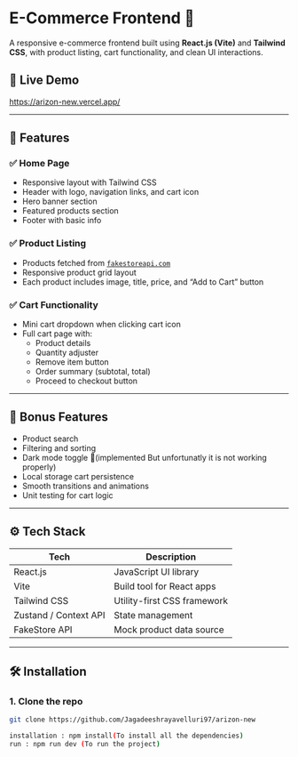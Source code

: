 # E-Commerce Frontend 🛒

A responsive e-commerce frontend built using **React.js (Vite)** and **Tailwind CSS**, with product listing, cart functionality, and clean UI interactions.  

## 🔗 Live Demo  
https://arizon-new.vercel.app/

---

## 🚀 Features

### ✅ Home Page
- Responsive layout with Tailwind CSS
- Header with logo, navigation links, and cart icon
- Hero banner section
- Featured products section
- Footer with basic info

### ✅ Product Listing
- Products fetched from [`fakestoreapi.com`](https://fakestoreapi.com/products)
- Responsive product grid layout
- Each product includes image, title, price, and “Add to Cart” button

### ✅ Cart Functionality
- Mini cart dropdown when clicking cart icon
- Full cart page with:
  - Product details
  - Quantity adjuster
  - Remove item button
  - Order summary (subtotal, total)
  - Proceed to checkout button

---

## 🧠 Bonus Features 
- Product search
- Filtering and sorting
- Dark mode toggle 🌙(implemented But unfortunatly it is not working properly)
- Local storage cart persistence
- Smooth transitions and animations
- Unit testing for cart logic

---

## ⚙️ Tech Stack

| Tech        | Description                       |
|-------------|-----------------------------------|
| React.js    | JavaScript UI library             |
| Vite        | Build tool for React apps         |
| Tailwind CSS| Utility-first CSS framework       |
| Zustand / Context API | State management        |
| FakeStore API | Mock product data source        |

---

## 🛠️ Installation

### 1. Clone the repo
```bash
git clone https://github.com/Jagadeeshrayavelluri97/arizon-new

installation : npm install(To install all the dependencies)
run : npm run dev (To run the project)

